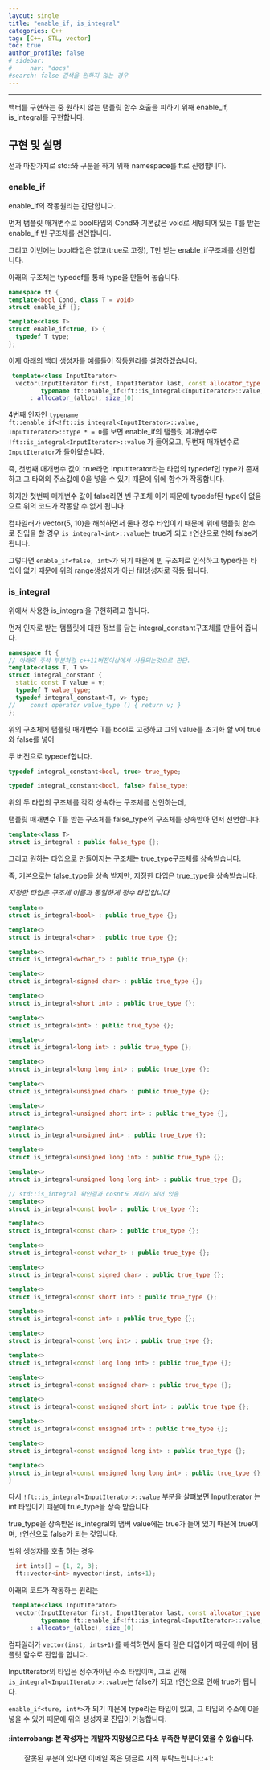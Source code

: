```yaml
---
layout: single
title: "enable_if, is_integral"
categories: C++
tag: [C++, STL, vector]
toc: true
author_profile: false
# sidebar:
#     nav: "docs"
#search: false 검색을 원하지 않는 경우
---
```

---
백터를 구현하는 중 원하지 않는 탬플릿 함수 호출을 피하기 위해 enable_if, is_integral를 구현합니다.
## 구현 및 설명
전과 마찬가지로 std::와 구분을 하기 위해 namespace를 ft로 진행합니다.
  
### enable_if
enable_if의 작동원리는 간단합니다.
  
먼저 탬플릿 매개변수로 bool타입의 Cond와 기본값은 void로 세팅되어 있는 T를 받는 enable_if 빈 구조체를 선언합니다.
  
그리고 이번에는 bool타입은 없고(true로 고정), T만 받는 enable_if구조체를 선언합니다.
  
아래의 구조체는 typedef를 통해 type을 만들어 놓습니다.

```c++
namespace ft {
template<bool Cond, class T = void>
struct enable_if {};

template<class T>
struct enable_if<true, T> {
  typedef T type;
};
```
이제 아래의 백터 생성자를 예를들어 작동원리를 설명하겠습니다.
```c++
 template<class InputIterator>
  vector(InputIterator first, InputIterator last, const allocator_type &alloc = allocator_type(),
         typename ft::enable_if<!ft::is_integral<InputIterator>::value, InputIterator>::type * = 0)
      : allocator_(alloc), size_(0)
```
4번째 인자인 ```typename ft::enable_if<!ft::is_integral<InputIterator>::value, InputIterator>::type * = 0```를 보면 enable_if의 탬플릿 매개변수로 ```!ft::is_integral<InputIterator>::value``` 가 들어오고, 두번재 매개변수로 ```InputIterator```가 들어왔습니다.
  
즉, 첫번째 매개변수 값이 true라면 InputIterator라는 타입의 typedef인 type가 존재하고 그 타의의 주소값에 0을 넣을 수 있기 때문에 위에 함수가 작동합니다.
  
하지만 첫번째 매개변수 값이 false라면 빈 구조체 이기 때문에 typedef된 type이 없음으로 위의 코드가 작동할 수 없게 됩니다.

컴파일러가 vector(5, 10)을 해석하면서 둘다 정수 타입이기 때문에 위에 탬플릿 함수로 진입을 할 경우  ```is_integral<int>::value```는 true가 되고 `!`연산으로 인해 false가 됩니다.
  
그렇다면 ```enable_if<false, int>```가 되기 때문에 빈 구조체로 인식하고 type라는 타입이 없기 때문에 위의 range생성자가 아닌 fill생성자로 작동 됩니다.

### is_integral
위에서 사용한 is_integral을 구현하려고 합니다.

먼저 인자로 받는 탬플릿에 대한 정보를 담는 integral_constant구조체를 만들어 줍니다.

```c++
namespace ft {
// 아래의 주석 부분처럼 c++11버전이상에서 사용되는것으로 판단.
template<class T, T v>
struct integral_constant {
  static const T value = v;
  typedef T value_type;
  typedef integral_constant<T, v> type;
//    const operator value_type () { return v; }
};
```
위의 구조체에 탬플릿 매개변수 T를 bool로 고정하고 그의 value를 초기화 할 v에 true와 false를 넣어
  
두 버전으로 typedef합니다.
```c++
typedef integral_constant<bool, true> true_type;

typedef integral_constant<bool, false> false_type;
```
위의 두 타입의 구조체를 각각 상속하는 구조체를 선언하는데,
  
탬플릿 매개변수 T를 받는 구조체를 false_type의 구조체를 상속받아 먼저 선언합니다.
  
```c++
template<class T>
struct is_integral : public false_type {};
```
그리고 원하는 타입으로 만들어지는 구조체는 true_type구조체를 상속받습니다.
  
즉, 기본으로는 false_type을 상속 받지만, 지정한 타입은 true_type을 상속받습니다.
  
*지정한 타입은 구조체 이름과 동일하게 정수 타입입니다.*

```c++
template<>
struct is_integral<bool> : public true_type {};

template<>
struct is_integral<char> : public true_type {};

template<>
struct is_integral<wchar_t> : public true_type {};

template<>
struct is_integral<signed char> : public true_type {};

template<>
struct is_integral<short int> : public true_type {};

template<>
struct is_integral<int> : public true_type {};

template<>
struct is_integral<long int> : public true_type {};

template<>
struct is_integral<long long int> : public true_type {};

template<>
struct is_integral<unsigned char> : public true_type {};

template<>
struct is_integral<unsigned short int> : public true_type {};

template<>
struct is_integral<unsigned int> : public true_type {};

template<>
struct is_integral<unsigned long int> : public true_type {};

template<>
struct is_integral<unsigned long long int> : public true_type {};

// std::is_integral 확인결과 cosnt도 처리가 되어 있음
template<>
struct is_integral<const bool> : public true_type {};

template<>
struct is_integral<const char> : public true_type {};

template<>
struct is_integral<const wchar_t> : public true_type {};

template<>
struct is_integral<const signed char> : public true_type {};

template<>
struct is_integral<const short int> : public true_type {};

template<>
struct is_integral<const int> : public true_type {};

template<>
struct is_integral<const long int> : public true_type {};

template<>
struct is_integral<const long long int> : public true_type {};

template<>
struct is_integral<const unsigned char> : public true_type {};

template<>
struct is_integral<const unsigned short int> : public true_type {};

template<>
struct is_integral<const unsigned int> : public true_type {};

template<>
struct is_integral<const unsigned long int> : public true_type {};

template<>
struct is_integral<const unsigned long long int> : public true_type {};
}
```
다시 ```!ft::is_integral<InputIterator>::value``` 부분을 살펴보면 InputIterator 는 int 타입이기 떄문에 true_type을 상속 받습니다.
  
true_type을 상속받은 is_integral의 맴버 value에는 true가 들어 있기 때문에 true이며, `!`연산으로 false가 되는 것입니다.

범위 생성자를 호출 하는 경우 
```c++
  int ints[] = {1, 2, 3};
  ft::vector<int> myvector(inst, ints+1);
```
아래의 코드가 작동하는 원리는
```c++
 template<class InputIterator>
  vector(InputIterator first, InputIterator last, const allocator_type &alloc = allocator_type(),
         typename ft::enable_if<!ft::is_integral<InputIterator>::value, InputIterator>::type * = 0)
      : allocator_(alloc), size_(0)
```
컴파일러가 ```vector(inst, ints+1)```를 해석하면서 둘다 같은 타입이기 때문에 위에 탬플릿 함수로 진입을 합니다.
   
InputIterator의 타입은 정수가아닌 주소 타입이며, 그로 인해 ```is_integral<InputIterator>::value```는 false가 되고 `!`연산으로 인해 true가 됩니다.
  
 ```enable_if<ture, int*>```가 되기 때문에 type라는 타입이 있고, 그 타입의 주소에 0을 넣을 수 있기 때문에 위의 생성자로 진입이 가능합니다.

<div class="notice--primary">
<h4>:interrobang: 본 작성자는 개발자 지망생으로 다소 부족한 부분이 있을 수 있습니다.</h4>
&nbsp;&nbsp;&nbsp;&nbsp;&nbsp;&nbsp;&nbsp;&nbsp;잘못된 부분이 있다면 이메일 혹은 댓글로 지적 부탁드립니다.:+1:
</div>

[포스트]: http://127.0.0.1:4000/c++/vector/
[cplusplus.com]: https://www.cplusplus.com/reference/vector/vector/?kw=vector